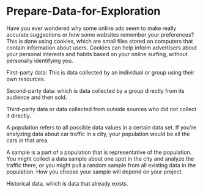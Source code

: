 # Prepare-Data-for-Exploration
Have you ever wondered why some online ads seem to make really accurate suggestions or how some websites remember your preferences? This is done using cookies, which are small files stored on computers that contain information about users. Cookies can help inform advertisers about your personal interests and habits based on your online surfing, without personally identifying you.

First-party data: This is data collected by an individual or group using their own resources.

Second-party data: which is data collected by a group directly from its audience and then sold. 

Third-party data or data collected from outside sources who did not collect it directly. 

A population refers to all possible data values in a certain data set. If you're analyzing data about car traffic in a city, your population would be all the cars in that area.

A sample is a part of a population that is representative of the population. You might collect a data sample about one spot in the city and analyze the traffic there, or you might pull a random sample from all existing data in the population. How you choose your sample will depend on your project.

Historical data, which is data that already exists.





































